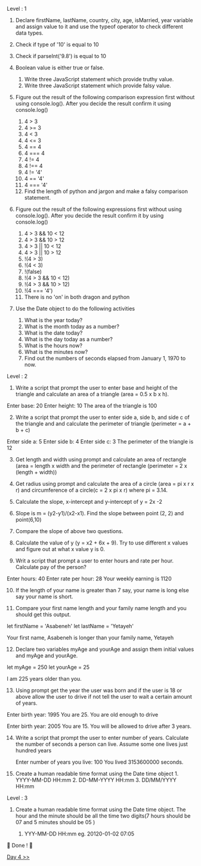Level : 1

1. Declare firstName, lastName, country, city, age, isMarried, year variable and assign value to it and use the typeof operator to check different data types.

2. Check if type of '10' is equal to 10

3. Check if parseInt('9.8') is equal to 10

4. Boolean value is either true or false.
    1. Write three JavaScript statement which provide truthy value.
    2. Write three JavaScript statement which provide falsy value.

5. Figure out the result of the following comparison expression first without using console.log(). After you decide the result confirm it using console.log()

    1. 4 > 3
    2. 4 >= 3
    3. 4 < 3
    5. 4 <= 3
    6. 4 == 4
    6. 4 === 4
    7. 4 != 4
    8. 4 !== 4
    9. 4 != '4'
    10. 4 == '4'
    11. 4 === '4'
    12. Find the length of python and jargon and make a falsy comparison statement.

6. Figure out the result of the following expressions first without using console.log(). After you decide the result confirm it by using console.log()

    1. 4 > 3 && 10 < 12
    2. 4 > 3 && 10 > 12
    3. 4 > 3 || 10 < 12
    5. 4 > 3 || 10 > 12
    6. !(4 > 3)
    6. !(4 < 3)
    7. !(false)
    8. !(4 > 3 && 10 < 12)
    9. !(4 > 3 && 10 > 12)
    10. !(4 === '4')
    11. There is no 'on' in both dragon and python

7. Use the Date object to do the following activities
    1. What is the year today?
    2. What is the month today as a number?
    3. What is the date today?
    5. What is the day today as a number?
    6. What is the hours now?
    6. What is the minutes now?
    7. Find out the numbers of seconds elapsed from January 1, 1970 to now.

Level : 2

1. Write a script that prompt the user to enter base and height of the triangle and calculate an area of a triangle (area = 0.5 x b x h).

Enter base: 20
Enter height: 10
The area of the triangle is 100

2.  Write a script that prompt the user to enter side a, side b, and side c of the triangle and and calculate the perimeter of triangle (perimeter = a + b + c)

Enter side a: 5
Enter side b: 4
Enter side c: 3
The perimeter of the triangle is 12

3. Get length and width using prompt and calculate an area of rectangle (area = length x width and the perimeter of rectangle (perimeter = 2 x (length + width))

4. Get radius using prompt and calculate the area of a circle (area = pi x r x r) and circumference of a circle(c = 2 x pi x r) where pi = 3.14.

5. Calculate the slope, x-intercept and y-intercept of y = 2x -2

6. Slope is m = (y2-y1)/(x2-x1). Find the slope between point (2, 2) and point(6,10)

7. Compare the slope of above two questions.

8. Calculate the value of y (y = x2 + 6x + 9). Try to use different x values and figure out at what x value y is 0.

9. Writ a script that prompt a user to enter hours and rate per hour. Calculate pay of the person?

Enter hours: 40
Enter rate per hour: 28
Your weekly earning is 1120

10. If the length of your name is greater than 7 say, your name is long else say your name is short.

11. Compare your first name length and your family name length and you should get this output.

let firstName = 'Asabeneh'
let lastName = 'Yetayeh'

Your first name, Asabeneh is longer than your family name, Yetayeh

12. Declare two variables myAge and yourAge and assign them initial values and myAge and yourAge.

let myAge = 250
let yourAge = 25

I am 225 years older than you.

13. Using prompt get the year the user was born and if the user is 18 or above allow the user to drive if not tell the user to wait a certain amount of years.

Enter birth year: 1995
You are 25. You are old enough to drive

Enter birth year: 2005
You are 15. You will be allowed to drive after 3 years.

14. Write a script that prompt the user to enter number of years. Calculate the number of seconds a person can live. Assume some one lives just hundred years

    Enter number of years you live: 100
    You lived 3153600000 seconds.

15.  Create a human readable time format using the Date time object
    1. YYYY-MM-DD HH:mm
    2. DD-MM-YYYY HH:mm
    3. DD/MM/YYYY HH:mm

Level : 3

1. Create a human readable time format using the Date time object. The hour and the minute should be all the time two digits(7 hours should be 07 and 5 minutes should be 05 )

    1. YYY-MM-DD HH:mm eg. 20120-01-02 07:05

🎉 Done ! 🎉

[Day 4 >>](./Day4/Day4.md)